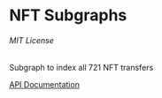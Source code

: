 # NFT Subgraphs
###### MIT License

Subgraph to index all 721 NFT transfers

[API Documentation](https://docs.datanexus.tech/erc721-marketplace/intro)
